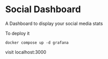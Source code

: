 # Social Dashboard

A Dashboard to display your social media stats

To deploy it

```
docker compose up -d grafana
```

visit localhost:3000

